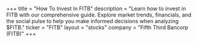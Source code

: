 +++
title = "How To Invest In FITB"
description = "Learn how to invest in FITB with our comprehensive guide. Explore market trends, financials, and the social pulse to help you make informed decisions when analyzing $FITB."
ticker = "FITB"
layout = "stocks"
company = "Fifth Third Bancorp (FITB)"
+++

